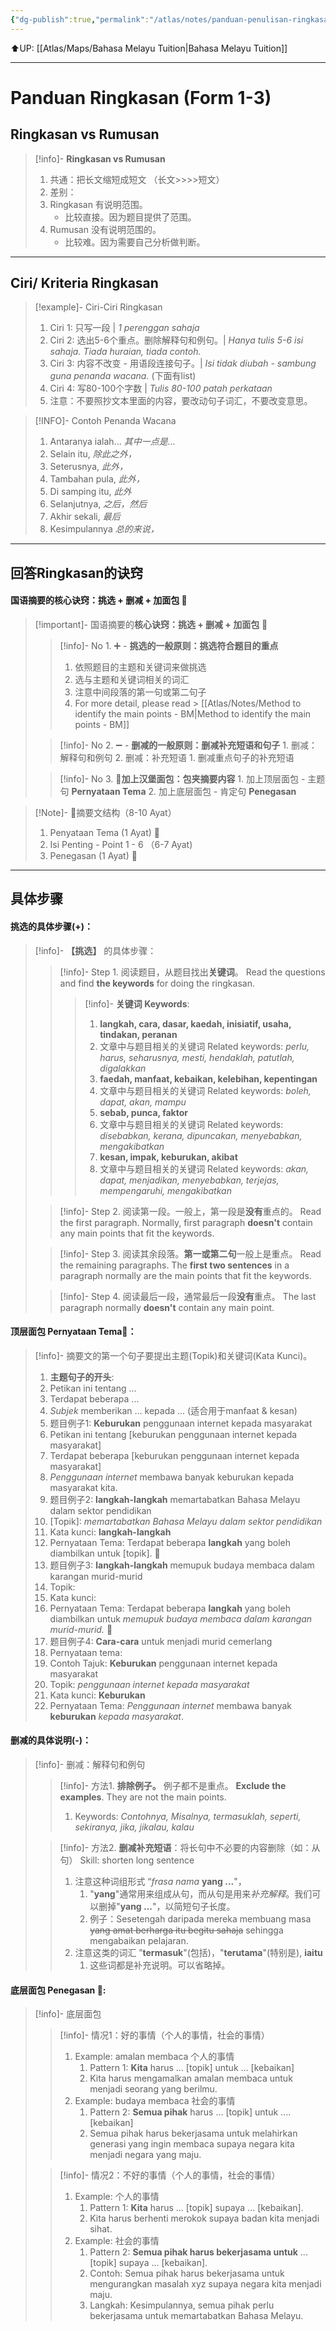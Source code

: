 ```yaml
---
{"dg-publish":true,"permalink":"/atlas/notes/panduan-penulisan-ringkasan-form-1-3/"}
---
```


⬆️UP: [[Atlas/Maps/Bahasa Melayu Tuition\|Bahasa Melayu Tuition]]

---

# Panduan Ringkasan (Form 1-3)

## Ringkasan vs Rumusan

> [!info]- **Ringkasan vs Rumusan**
> 1. 共通：把长文缩短成短文 （长文>>>>短文）
> 2. 差别：
> 	1. Ringkasan 有说明范围。
> 		- 比较直接。因为题目提供了范围。
> 	2. Rumusan 没有说明范围的。
> 		- 比较难。因为需要自己分析做判断。

---
## Ciri/ Kriteria Ringkasan

> [!example]- Ciri-Ciri Ringkasan
> 1. Ciri 1: 只写一段 | *1 perenggan sahaja*
> 2. Ciri 2: 选出5-6个重点。删除解释句和例句。| *Hanya tulis 5-6 isi sahaja. Tiada huraian, tiada contoh.*
> 3. Ciri 3: 内容不改变 - 用语段连接句子。| *Isi tidak diubah - sambung guna penanda wacana.* (下面有list)
> 4. Ciri 4: 写80-100个字数 |  *Tulis 80-100 patah perkataan*
> 5. 注意：不要照抄文本里面的内容，要改动句子词汇，不要改变意思。

>[!INFO]- Contoh Penanda Wacana
> 1. Antaranya ialah... *其中一点是...*
> 2. Selain itu,  *除此之外，*
> 3. Seterusnya,  *此外，*
> 4. Tambahan pula,  *此外，*
> 5. Di samping itu, *此外*
> 6. Selanjutnya,   *之后，然后*
> 7. Akhir sekali,   *最后*
> 8. Kesimpulannya *总的来说，*

---
## 回答Ringkasan的诀窍

#### 国语摘要的核心诀窍：挑选 + 删减 + 加面包 🍔

> [!important]- 国语摘要的**核心诀窍：挑选 + 删减 + 加面包** 🍔
> > [!info]- No 1. ➕ - **挑选的一般原则：挑选符合题目的重点** 
> > 1. 依照题目的主题和关键词来做挑选
> > 2. 选与主题和关键词相关的词汇
> > 3. 注意中间段落的第一句或第二句子
> > 4. For more detail, please read >  [[Atlas/Notes/Method to identify the main points - BM\|Method to identify the main points - BM]]
> 
> > [!info]- No 2. ➖ - **删减的一般原则：删减补充短语和句子** 
> > 	1. 删减：解释句和例句
> > 	2. 删减：补充短语
> > 		1. 删减重点句子的补充短语
> 
> > [!info]- No 3. 🍞**加上汉堡面包：包夹摘要内容**
> > 	1. 加上顶层面包 - 主题句 **Pernyataan Tema**
> > 	2. 加上底层面包 - 肯定句 **Penegasan**

>[!Note]- 🍔摘要文结构（8-10 Ayat）
>1.  Penyataan Tema (1 Ayat)  🍞
>2. Isi Penting - Point 1 - 6 （6-7 Ayat)
>3. Penegasan (1 Ayat)  🍞

---
## 具体步骤

#### 挑选的具体步骤(+)：  

> [!info]- **【挑选】** 的具体步骤：
> > [!info]- Step 1. 阅读题目，从题目找出**关键词**。
> > Read the questions and find **the keywords** for doing the ringkasan.
> > 
> > > [!info]-  **关键词 Keywords**: 
> > > 1. **langkah, cara, dasar, kaedah, inisiatif, usaha, tindakan, peranan**
> > > 	1. 文章中与题目相关的关键词 Related keywords: 
> > > 	   *perlu, harus, seharusnya, mesti, hendaklah, patutlah, digalakkan*
> > > 2. **faedah, manfaat, kebaikan, kelebihan, kepentingan**
> > > 	1. 文章中与题目相关的关键词 Related keywords: 
> > > 	   *boleh, dapat, akan, mampu* 
> > > 3. **sebab, punca, faktor**
> > > 	1. 文章中与题目相关的关键词 Related keywords: 
> > > 	   *disebabkan, kerana, dipuncakan, menyebabkan, mengakibatkan*
> > > 4. **kesan, impak, keburukan, akibat**
> > > 	1. 文章中与题目相关的关键词 Related keywords: 
> > > 	   *akan, dapat, menjadikan, menyebabkan, terjejas, mempengaruhi, mengakibatkan*
>  
> > [!info]- Step 2. 阅读第一段。一般上，第一段是**没有**重点的。
> > Read the first paragraph. Normally, first paragraph **doesn't** contain any main points that fit the keywords. 
>  
> > [!info]- Step 3. 阅读其余段落。**第一或第二句**一般上是重点。
> > Read the remaining paragraphs. The **first two sentences** in a paragraph normally are the main points that fit the keywords. 
> 
> > [!info]- Step 4. 阅读最后一段，通常最后一段**没有**重点。
> > The last paragraph normally **doesn't** contain any main point. 

####  顶层面包 Pernyataan Tema🍞：

> [!info]- 摘要文的第一个句子要提出主题(Topik)和关键词(Kata Kunci)。
> 1. **主题句子的开头**:
> 	1. Petikan ini tentang ...
> 	2. Terdapat beberapa ... 
> 	3. *Subjek* memberikan ... kepada ... (适合用于manfaat & kesan)
> 2. 题目例子1: **Keburukan** penggunaan internet kepada masyarakat
> 	1. Petikan ini tentang [keburukan penggunaan internet kepada masyarakat]
> 	2. Terdapat beberapa [keburukan penggunaan internet kepada masyarakat]
> 	3. *Penggunaan internet* membawa banyak keburukan kepada masyarakat kita.
> 3. 题目例子2: **langkah-langkah** memartabatkan Bahasa Melayu dalam sektor pendidikan			
> 	1. [Topik]: *memartabatkan Bahasa Melayu dalam sektor pendidikan*
> 	2. Kata kunci: **langkah-langkah**
> 	3. Pernyataan Tema: Terdapat beberapa **langkah** yang boleh diambilkan untuk [topik].  📌
> 4. 题目例子3: **langkah-langkah** memupuk budaya membaca dalam karangan murid-murid
> 	1. Topik: 
> 	2. Kata kunci:
> 	3. Pernyataan Tema: Terdapat beberapa **langkah** yang boleh diambilkan untuk *memupuk budaya membaca dalam karangan murid-murid.* 📌
> 5. 题目例子4: **Cara-cara** untuk menjadi murid cemerlang
> 	1. Pernyataan tema: 
> 6.  Contoh Tajuk: **Keburukan** penggunaan internet kepada masyarakat
> 	1. Topik: *penggunaan internet kepada masyarakat*
> 	2. Kata kunci: **Keburukan** 
> 	3. Pernyataan Tema: *Penggunaan internet* membawa banyak **keburukan** *kepada masyarakat*. 

#### 删减的具体说明(-)：

> [!info]- 删减：解释句和例句
> > [!info]-	方法1. **排除例子。** 例子都不是重点。
> > **Exclude the examples**. They are not the main points.
> > 1. Keywords: *Contohnya, Misalnya, termasuklah, seperti, sekiranya, jika, jikalau, kalau*
> 
> > [!info]- 方法2. **删减补充短语**：将长句中不必要的内容删除（如：从句）
> > Skill: shorten long sentence 
> > 1. 注意这种词组形式 “*frasa nama* **yang ...**"， 
> > 	1. "**yang**"通常用来组成从句，而从句是用来*补充解释*。我们可以删掉"**yang ...**"，以简短句子长度。  
> > 	2. 例子：Sesetengah daripada mereka membuang masa ~~yang amat berharga itu begitu sahaja~~ sehingga mengabaikan pelajaran.
> > 2. 注意这类的词汇 ”**termasuk**"(包括)，"**terutama**"(特别是), **iaitu**
> > 	1. 这些词都是补充说明。可以省略掉。

#### 底层面包 Penegasan 🍞:

> [!info]- 底层面包
> > [!info]- 情况1：好的事情（个人的事情，社会的事情）
> > 1. Example: amalan membaca 个人的事情
> > 	1. Pattern 1: **Kita** harus ... [topik] untuk ... [kebaikan]
> > 	2. Kita harus mengamalkan amalan membaca untuk menjadi seorang yang berilmu.
> > 2. Example: budaya membaca 社会的事情
> > 	1. Pattern 2: **Semua pihak** harus ... [topik] untuk .... [kebaikan]
> > 	2. Semua pihak harus bekerjasama untuk melahirkan generasi yang ingin membaca supaya negara kita menjadi negara yang maju. 
> 
> > [!info]- 情况2：不好的事情（个人的事情，社会的事情）
> > 1. Example: 个人的事情
> > 	1. Pattern 1: **Kita** harus ... [topik] supaya ... [kebaikan].
> > 	2. Kita harus  berhenti merokok supaya badan kita menjadi sihat.
> > 2. Example: 社会的事情
> > 	1. Pattern 2: **Semua pihak harus bekerjasama untuk**  ... [topik] supaya ... [kebaikan].
> > 	2. Contoh: Semua pihak harus bekerjasama untuk mengurangkan masalah xyz supaya negara kita menjadi maju. 
> > 	3. Langkah: Kesimpulannya, semua pihak perlu bekerjasama untuk memartabatkan Bahasa Melayu.  


